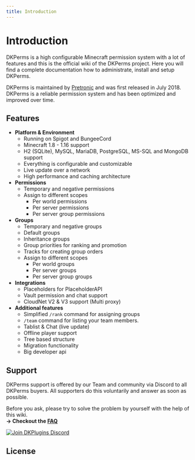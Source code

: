 ```yaml
---
title: Introduction
---
```


# Introduction

DKPerms is a high configurable Minecraft permission system with a lot of features and this is the official wiki of the DKPerms project.
Here you will find a complete documentation how to administrate, install and setup DKPerms.

DKPerms is maintained by [Pretronic](https://pretronic.net/) and was first released in July 2018.
DKPerms is a reliable permission system and has been optimized and improved over time.

## Features
* **Platform & Environment**
    * Running on Spigot and BungeeCord
    * Minecraft 1.8 - 1.16 support
    * H2 (SQLite), MySQL, MariaDB, PostgreSQL, MS-SQL and MongoDB support
    * Everything is configurable and customizable
    * Live update over a network
    * High performance and caching architecture
* **Permissions**
    * Temporary and negative permissions
    * Assign to different scopes
        * Per world permissions
        * Per server permissions
        * Per server group permissions
* **Groups**
    * Temporary and negative groups
    * Default groups
    * Inheritance groups
    * Group priorities for ranking and promotion
    * Tracks for creating group orders
    * Assign to different scopes
        * Per world groups
        * Per server groups
        * Per server group groups
* **Integrations**
    * Placeholders for PlaceholderAPI
    * Vault permission and chat support
    * CloudNet V2 & V3 support (Multi proxy)
* **Additional features**
    * Simplified ```/rank``` command for assigning groups
    * ```/team``` command for listing your team members.
    * Tablist & Chat (live update)
    * Offline player support
    * Tree based structure
    * Migration functionality
    * Big developer api


## Support
DKPerms support is offered by our Team and community via Discord to all DKPerms buyers. All supporters do this voluntarily and answer as soon as possible.

Before you ask, please try to solve the problem by yourself with the help of this wiki.
<br/> **-> Checkout the [FAQ](frequently-asked-questions.md)**

[![Join DKPlugins Discord](https://discordapp.com/api/guilds/513441444959223809/embed.png?style=banner2)](https://discord.gg/ZR7HtTw)

## License

